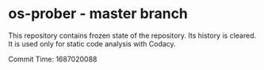 # os-prober - master branch

This repository contains frozen state of the repository.
Its history is cleared. It is used only for static code
analysis with Codacy.

Commit Time: 1687020088